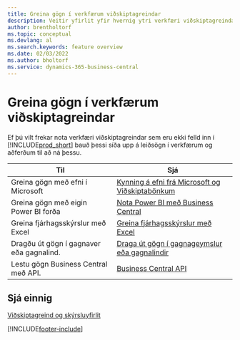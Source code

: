 ```yaml
---
title: Greina gögn í verkfærum viðskiptagreindar
description: Veitir yfirlit yfir hvernig ytri verkfæri viðskiptagreindar geta átt samskipti við gögn Business Central.
author: brentholtorf
ms.topic: conceptual
ms.devlang: al
ms.search.keywords: feature overview
ms.date: 02/03/2022
ms.author: bholtorf
ms.service: dynamics-365-business-central
---
```

# Greina gögn í verkfærum viðskiptagreindar

Ef þú vilt frekar nota verkfæri viðskiptagreindar sem eru ekki felld inn í [!INCLUDE[prod_short](includes/prod_short.md)] bauð þessi síða upp á leiðsögn í verkfærum og aðferðum til að ná þessu.

| Til | Sjá |
| --- | --- |
|Greina gögn með efni í Microsoft| [Kynning á efni frá Microsoft og Viðskiptabönkum](admin-fabric.md) |
|Greina gögn með eigin Power BI forða| [Nota Power BI með Business Central](admin-powerbi.md) |
|Greina fjárhagsskýrslur með Excel| [Greina fjárhagsskýrslur með Excel](finance-analyze-excel.md) |
|Dragðu út gögn í gagnaver eða gagnalind. |[Draga út gögn í gagnageymslur eða gagnalindir](/dynamics365/business-central/dev-itpro/performance/performance-developer#efficient-extracts-to-data-lakes-or-data-warehouses)|
|Lestu gögn Business Central með API.| [Business Central API](/dynamics365/business-central/dev-itpro/api-reference/v2.0/)|

## Sjá einnig

[Viðskiptagreind og skýrsluyfirlit](reports-use-reports.md)


[!INCLUDE[footer-include](includes/footer-banner.md)]